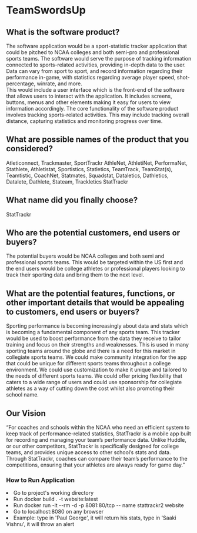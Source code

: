 # TeamSwordsUp
## What is the software product?

The software application would be a sport-statistic tracker application that could be pitched to NCAA colleges and both semi-pro and professional sports teams. The software would serve the purpose of tracking information connected to sports-related activities, providing in-depth data to the user. Data can vary from sport to sport, and record information regarding their performance in-game, with statistics regarding average player speed, shot-percentage, winrate, and more.  
This would include a user interface which is the front-end of the software that allows users to interact with the application. It includes screens, buttons, menus and other elements making it easy for users to view information accordingly. The core functionality of the software product involves tracking sports-related activities. This may include tracking overall distance, capturing statistics and monitoring progress over time. 

## What are possible names of the product that you considered?

Atleticonnect, Trackmaster, SportTrackr
AthleNet, AthletiNet, PerformaNet, Stathlete, Athletistat, Sportistics, Statletics, TeamTrack, TeamStat(s), Teamtistic, CoachNet, Statmates, Squadstat, Dataletics, Dathletics, Datalete, Dathlete, Stateam, Trackletics  StatTrackr 

## What name did you finally choose?

StatTrackr

## Who are the potential customers, end users or buyers?

The potential buyers would be NCAA colleges and both semi and professional sports teams. This would be targeted within the US first and the end users would be college athletes or professional players looking to track their sporting data and bring them to the next level.

## What are the potential features, functions, or other important details that would be appealing to customers, end users or buyers?

Sporting performance is becoming increasingly about data and stats which is becoming a fundamental component of any sports team. This tracker would be used to boost performance from the data they receive to tailor training and focus on their strengths and weaknesses. This is used in many sporting teams around the globe and there is a need for this market in collegiate sports teams. We could make community integration for the app that could be unique for different sports teams throughout a college environment. We could use customization to make it unique and tailored to the needs of different sports teams. We could offer pricing flexibility that caters to a wide range of users and could use sponsorship for collegiate athletes as a way of cutting down the cost whilst also promoting their school name.

## Our Vision

“For coaches and schools within the NCAA who need an efficient system to keep track of performance-related statistics, StatTrackr is a mobile app built for recording and managing your team’s performance data. 
Unlike Huddle, or our other competitors, StatTrackr is specifically designed for college teams, and provides unique access to other school’s stats and data. Through StatTrackr, coaches can compare their team’s performance to the competitions, ensuring that your athletes are always ready for game day.”

### How to Run Application

<li>Go to project's working directory</li>
<li>Run docker build . -t website:latest </li>
<li>Run docker run -it --rm -d -p 8081:80/tcp -- name stattrackr2 website</li>
<li>Go to localhost:8080 on any browser</li>
<li>Example: type in 'Paul George', it will return his stats, type in 'Saaki Vishnu', it will throw an alert</li>
